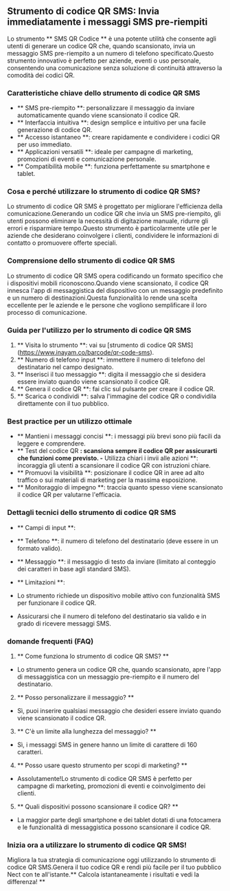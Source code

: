 ## Strumento di codice QR SMS: Invia immediatamente i messaggi SMS pre-riempiti

Lo strumento ** SMS QR Codice ** è una potente utilità che consente agli utenti di generare un codice QR che, quando scansionato, invia un messaggio SMS pre-riempito a un numero di telefono specificato.Questo strumento innovativo è perfetto per aziende, eventi o uso personale, consentendo una comunicazione senza soluzione di continuità attraverso la comodità dei codici QR.

### Caratteristiche chiave dello strumento di codice QR SMS

- ** SMS pre-riempito **: personalizzare il messaggio da inviare automaticamente quando viene scansionato il codice QR.
- ** Interfaccia intuitiva **: design semplice e intuitivo per una facile generazione di codice QR.
- ** Accesso istantaneo **: creare rapidamente e condividere i codici QR per uso immediato.
- ** Applicazioni versatili **: ideale per campagne di marketing, promozioni di eventi e comunicazione personale.
- ** Compatibilità mobile **: funziona perfettamente su smartphone e tablet.

### Cosa e perché utilizzare lo strumento di codice QR SMS?

Lo strumento di codice QR SMS è progettato per migliorare l'efficienza della comunicazione.Generando un codice QR che invia un SMS pre-riempito, gli utenti possono eliminare la necessità di digitazione manuale, ridurre gli errori e risparmiare tempo.Questo strumento è particolarmente utile per le aziende che desiderano coinvolgere i clienti, condividere le informazioni di contatto o promuovere offerte speciali.

### Comprensione dello strumento di codice QR SMS

Lo strumento di codice QR SMS opera codificando un formato specifico che i dispositivi mobili riconoscono.Quando viene scansionato, il codice QR innesca l'app di messaggistica del dispositivo con un messaggio predefinito e un numero di destinazioni.Questa funzionalità lo rende una scelta eccellente per le aziende e le persone che vogliono semplificare il loro processo di comunicazione.

### Guida per l'utilizzo per lo strumento di codice QR SMS

1. ** Visita lo strumento **: vai su [strumento di codice QR SMS] (https://www.inayam.co/barcode/qr-code-sms).
2. ** Numero di telefono input **: immettere il numero di telefono del destinatario nel campo designato.
3. ** Inserisci il tuo messaggio **: digita il messaggio che si desidera essere inviato quando viene scansionato il codice QR.
4. ** Genera il codice QR **: fai clic sul pulsante per creare il codice QR.
5. ** Scarica o condividi **: salva l'immagine del codice QR o condividila direttamente con il tuo pubblico.

### Best practice per un utilizzo ottimale

- ** Mantieni i messaggi concisi **: i messaggi più brevi sono più facili da leggere e comprendere.
- ** Test del codice QR **: scansiona sempre il codice QR per assicurarti che funzioni come previsto.
-** Utilizza chiari i invii alle azioni **: incoraggia gli utenti a scansionare il codice QR con istruzioni chiare.
- ** Promuovi la visibilità **: posizionare il codice QR in aree ad alto traffico o sui materiali di marketing per la massima esposizione.
- ** Monitoraggio di impegno **: traccia quanto spesso viene scansionato il codice QR per valutarne l'efficacia.

### Dettagli tecnici dello strumento di codice QR SMS

- ** Campi di input **:
- ** Telefono **: il numero di telefono del destinatario (deve essere in un formato valido).
- ** Messaggio **: il messaggio di testo da inviare (limitato al conteggio dei caratteri in base agli standard SMS).

- ** Limitazioni **:
- Lo strumento richiede un dispositivo mobile attivo con funzionalità SMS per funzionare il codice QR.
- Assicurarsi che il numero di telefono del destinatario sia valido e in grado di ricevere messaggi SMS.

### domande frequenti (FAQ)

1. ** Come funziona lo strumento di codice QR SMS? **
- Lo strumento genera un codice QR che, quando scansionato, apre l'app di messaggistica con un messaggio pre-riempito e il numero del destinatario.

2. ** Posso personalizzare il messaggio? **
- Sì, puoi inserire qualsiasi messaggio che desideri essere inviato quando viene scansionato il codice QR.

3. ** C'è un limite alla lunghezza del messaggio? **
- Sì, i messaggi SMS in genere hanno un limite di carattere di 160 caratteri.

4. ** Posso usare questo strumento per scopi di marketing? **
- Assolutamente!Lo strumento di codice QR SMS è perfetto per campagne di marketing, promozioni di eventi e coinvolgimento dei clienti.

5. ** Quali dispositivi possono scansionare il codice QR? **
- La maggior parte degli smartphone e dei tablet dotati di una fotocamera e le funzionalità di messaggistica possono scansionare il codice QR.

### Inizia ora a utilizzare lo strumento di codice QR SMS!

Migliora la tua strategia di comunicazione oggi utilizzando lo strumento di codice QR SMS.Genera il tuo codice QR e rendi più facile per il tuo pubblico Nect con te all'istante.** Calcola istantaneamente i risultati e vedi la differenza! **